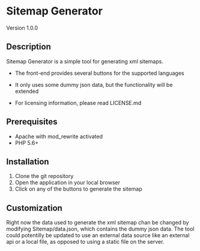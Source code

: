 # Sitemap Generator

Version 1.0.0

## Description
Sitemap Generator is a simple tool for generating xml sitemaps.

* The front-end provides several buttons for the supported languages

* It only uses some dummy json data, but the functionality will be extended 

* For licensing information, please read LICENSE.md

## Prerequisites
* Apache with mod_rewrite activated
* PHP 5.6+ 

## Installation

1. Clone the git repository
2. Open the application in your local browser
3. Click on any of the buttons to generate the sitemap

## Customization

Right now the data used to generate the xml sitemap chan be changed by modifying Sitemap/data.json, which contains the dummy json data. The tool could potentilly be updated to use an external data source like an external api or a local file, as opposed to using a static file on the server.
